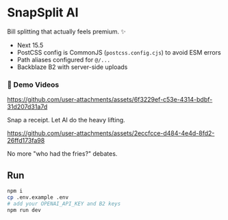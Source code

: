 # SnapSplit AI 
Bill splitting that actually feels premium. ✨

- Next 15.5 
- PostCSS config is CommonJS (`postcss.config.cjs`) to avoid ESM errors
- Path aliases configured for `@/...`
- Backblaze B2 with server-side uploads

### 🎥 Demo Videos

https://github.com/user-attachments/assets/6f3229ef-c53e-4314-bdbf-31d207d31a7d

Snap a receipt. Let AI do the heavy lifting. 

https://github.com/user-attachments/assets/2eccfcce-d484-4e4d-8fd2-26ffd173fa98

No more "who had the fries?" debates.

## Run
```bash
npm i
cp .env.example .env
# add your OPENAI_API_KEY and B2 keys
npm run dev
```
